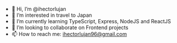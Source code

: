 - 👋 Hi, I’m @ihectorlujan
- 👀 I’m interested in travel to Japan
- 🌱 I’m currently learning TypeScript, Express, NodeJS and ReactJS
- 💞️ I’m looking to collaborate on Frontend projects
- 📫 How to reach me: ihectorlujan96@gmail.com


<!---
ihectorlujan/ihectorlujan is a ✨ special ✨ repository because its `README.md` (this file) appears on your GitHub profile.
You can click the Preview link to take a look at your changes.
--->
